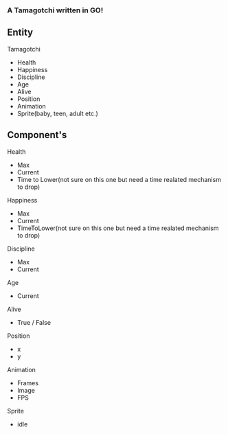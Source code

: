 ### A Tamagotchi written in GO!

## Entity

Tamagotchi

- Health
- Happiness
- Discipline
- Age
- Alive
- Position
- Animation
- Sprite(baby, teen, adult etc.)

## Component's

Health

- Max
- Current
- Time to Lower(not sure on this one but need a time realated mechanism to drop)

Happiness

- Max
- Current
- TimeToLower(not sure on this one but need a time realated mechanism to drop)

Discipline

- Max
- Current

Age

- Current

Alive

- True / False

Position

- x
- y

Animation

- Frames
- Image
- FPS

Sprite

- idle

